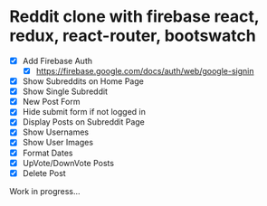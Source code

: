 # Reddit clone with firebase react, redux, react-router, bootswatch

* [x] Add Firebase Auth
  * [x] https://firebase.google.com/docs/auth/web/google-signin
* [x] Show Subreddits on Home Page
* [x] Show Single Subreddit
* [x] New Post Form
* [x] Hide submit form if not logged in
* [x] Display Posts on Subreddit Page
* [x] Show Usernames
* [x] Show User Images
* [x] Format Dates
* [x] UpVote/DownVote Posts
* [x] Delete Post

Work in progress...


